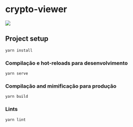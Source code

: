 # crypto-viewer
<img src="https://i.ibb.co/hHb1NHW/bg-3.png">
          
## Project setup
```
yarn install
```

### Compilação e hot-reloads para desenvolvimento
```
yarn serve
```

### Compilação and mimificação para produção
```
yarn build
```

### Lints
```
yarn lint
```

